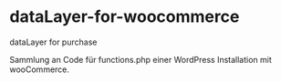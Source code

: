 # dataLayer-for-woocommerce
dataLayer for purchase

Sammlung an Code für functions.php einer WordPress Installation mit wooCommerce.
